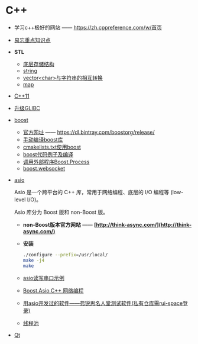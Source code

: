 # C++

- 学习c++极好的网站 —— <https://zh.cppreference.com/w/首页>

- [易忘重点知识点](important/readme.md)

- **STL**
  - [底层存储结构](stl/storage.struct/readme.md)
  - [string](stl/string/readme.md)
  - [vector\<char\>与字符串的相互转换](stl/vecotr.char.convert.md)
  - [map](stl/map.md)
  
- [C++11](c++11/readme.md)

- [升级GLIBC](glibc.update.md)

- [boost](boost/readme.md)

  - [官方网址](https://dl.bintray.com/boostorg/release/) —— <https://dl.bintray.com/boostorg/release/>
  - [手动编译boost库](boost/compile.md)
  - [cmakelists.txt使用boost](boost/cmake.md)
  - [boost代码例子及编译](boost/eg.md)
  - [调用外部程序Boost.Process](boost/process.md)
  - [boost.websocket](boost/websocket/readme.md)

- [asio](asio/readme.md)

  Asio 是一个跨平台的 C++ 库，常用于网络编程、底层的 I/O 编程等 (low-level I/O)。

  Asio 库分为 Boost 版和 non-Boost 版。

  - **non-Boost版本官方网站** —— **[http://think-async.com/](http://think-async.com/)**

  - **安装**

    ```bash
    ./configure --prefix=/usr/local/
    make -j4
    make
    ```

  - [asio读写串口示例](asio/com.eg.md)

  - [Boost.Asio C++ 网络编程](asio/boost/network.programming.md)

  - [用asio开发过的软件——弗锐思名人堂测试软件(私有仓库需rui-space登录)](https://github.com/rui-space/myfrs.halloffame/tree/master/halloffame.test)

  - [线程池](asio/thread_pool.md)

- [Qt](qt/readme.md)
